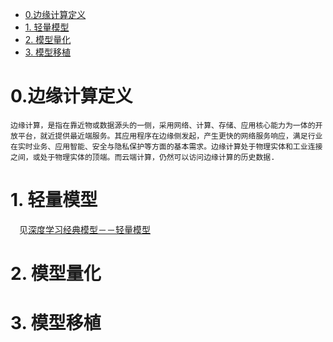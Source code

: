 <!-- TOC -->

- [0.边缘计算定义](#0边缘计算定义)
- [1. 轻量模型](#1-轻量模型)
- [2. 模型量化](#2-模型量化)
- [3. 模型移植](#3-模型移植)

<!-- /TOC -->

# 0.边缘计算定义
`边缘计算，是指在靠近物或数据源头的一侧，采用网络、计算、存储、应用核心能力为一体的开放平台，就近提供最近端服务。其应用程序在边缘侧发起，产生更快的网络服务响应，满足行业在实时业务、应用智能、安全与隐私保护等方面的基本需求。边缘计算处于物理实体和工业连接之间，或处于物理实体的顶端。而云端计算，仍然可以访问边缘计算的历史数据.`
# 1. 轻量模型
　见[深度学习经典模型－－轻量模型](./3%E6%B7%B1%E5%BA%A6%E5%AD%A6%E4%B9%A0%E7%BB%8F%E5%85%B8%E6%A8%A1%E5%9E%8B.md)
# 2. 模型量化
# 3. 模型移植
